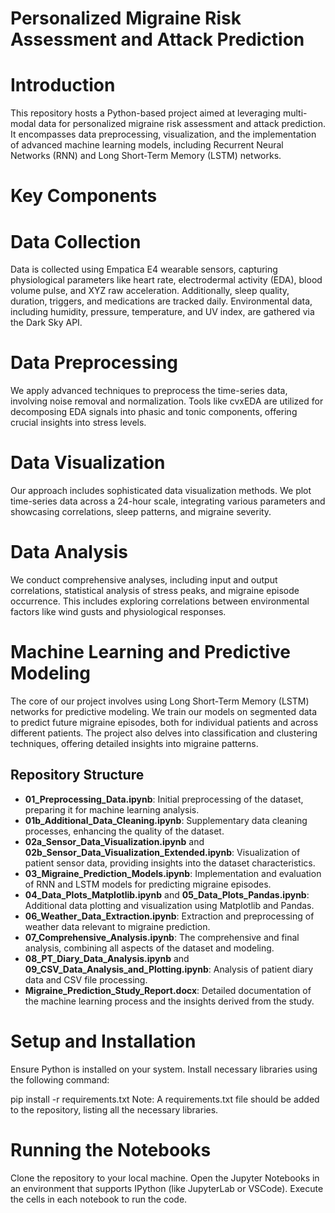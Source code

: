 # Personalized Migraine Risk Assessment and Attack Prediction
# Introduction
This repository hosts a Python-based project aimed at leveraging multi-modal data for personalized migraine risk assessment and attack prediction. It encompasses data preprocessing, visualization, and the implementation of advanced machine learning models, including Recurrent Neural Networks (RNN) and Long Short-Term Memory (LSTM) networks.

# Key Components
# Data Collection
Data is collected using Empatica E4 wearable sensors, capturing physiological parameters like heart rate, electrodermal activity (EDA), blood volume pulse, and XYZ raw acceleration. Additionally, sleep quality, duration, triggers, and medications are tracked daily. Environmental data, including humidity, pressure, temperature, and UV index, are gathered via the Dark Sky API.

# Data Preprocessing
We apply advanced techniques to preprocess the time-series data, involving noise removal and normalization. Tools like cvxEDA are utilized for decomposing EDA signals into phasic and tonic components, offering crucial insights into stress levels.

# Data Visualization
Our approach includes sophisticated data visualization methods. We plot time-series data across a 24-hour scale, integrating various parameters and showcasing correlations, sleep patterns, and migraine severity.

# Data Analysis
We conduct comprehensive analyses, including input and output correlations, statistical analysis of stress peaks, and migraine episode occurrence. This includes exploring correlations between environmental factors like wind gusts and physiological responses.

# Machine Learning and Predictive Modeling
The core of our project involves using Long Short-Term Memory (LSTM) networks for predictive modeling. We train our models on segmented data to predict future migraine episodes, both for individual patients and across different patients. The project also delves into classification and clustering techniques, offering detailed insights into migraine patterns.
## Repository Structure

- **01_Preprocessing_Data.ipynb**: Initial preprocessing of the dataset, preparing it for machine learning analysis.
- **01b_Additional_Data_Cleaning.ipynb**: Supplementary data cleaning processes, enhancing the quality of the dataset.
- **02a_Sensor_Data_Visualization.ipynb** and **02b_Sensor_Data_Visualization_Extended.ipynb**: Visualization of patient sensor data, providing insights into the dataset characteristics.
- **03_Migraine_Prediction_Models.ipynb**: Implementation and evaluation of RNN and LSTM models for predicting migraine episodes.
- **04_Data_Plots_Matplotlib.ipynb** and **05_Data_Plots_Pandas.ipynb**: Additional data plotting and visualization using Matplotlib and Pandas.
- **06_Weather_Data_Extraction.ipynb**: Extraction and preprocessing of weather data relevant to migraine prediction.
- **07_Comprehensive_Analysis.ipynb**: The comprehensive and final analysis, combining all aspects of the dataset and modeling.
- **08_PT_Diary_Data_Analysis.ipynb** and **09_CSV_Data_Analysis_and_Plotting.ipynb**: Analysis of patient diary data and CSV file processing.
- **Migraine_Prediction_Study_Report.docx**: Detailed documentation of the machine learning process and the insights derived from the study.

# Setup and Installation
Ensure Python is installed on your system. Install necessary libraries using the following command:


pip install -r requirements.txt
Note: A requirements.txt file should be added to the repository, listing all the necessary libraries.
# Running the Notebooks
Clone the repository to your local machine.
Open the Jupyter Notebooks in an environment that supports IPython (like JupyterLab or VSCode).
Execute the cells in each notebook to run the code.
